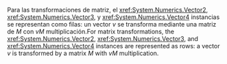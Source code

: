 <span data-ttu-id="469ab-101">Para las transformaciones de matriz, el <xref:System.Numerics.Vector2>, <xref:System.Numerics.Vector3>, y <xref:System.Numerics.Vector4> instancias se representan como filas: un vector *v* se transforma mediante una matriz de *M* con *vM*  multiplicación.</span><span class="sxs-lookup"><span data-stu-id="469ab-101">For matrix transformations, the <xref:System.Numerics.Vector2>, <xref:System.Numerics.Vector3>, and <xref:System.Numerics.Vector4> instances are represented as rows: a vector *v* is transformed by a matrix *M* with *vM* multiplication.</span></span>
